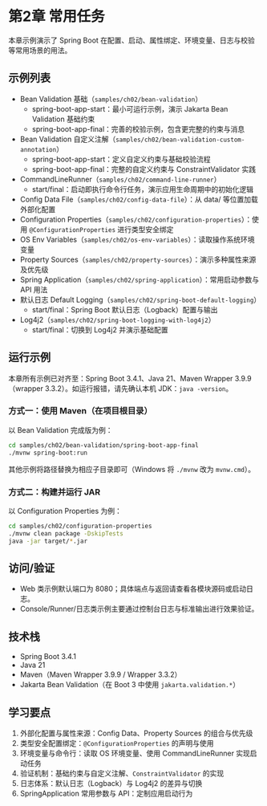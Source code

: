 # 第2章 常用任务

本章示例演示了 Spring Boot 在配置、启动、属性绑定、环境变量、日志与校验等常用场景的用法。

## 示例列表

- Bean Validation 基础（`samples/ch02/bean-validation`）
  - spring-boot-app-start：最小可运行示例，演示 Jakarta Bean Validation 基础约束
  - spring-boot-app-final：完善的校验示例，包含更完整的约束与消息
- Bean Validation 自定义注解（`samples/ch02/bean-validation-custom-annotation`）
  - spring-boot-app-start：定义自定义约束与基础校验流程
  - spring-boot-app-final：完整的自定义约束与 ConstraintValidator 实践
- CommandLineRunner（`samples/ch02/command-line-runner`）
  - start/final：启动即执行命令行任务，演示应用生命周期中的初始化逻辑
- Config Data File（`samples/ch02/config-data-file`）：从 data/ 等位置加载外部化配置
- Configuration Properties（`samples/ch02/configuration-properties`）：使用 `@ConfigurationProperties` 进行类型安全绑定
- OS Env Variables（`samples/ch02/os-env-variables`）：读取操作系统环境变量
- Property Sources（`samples/ch02/property-sources`）：演示多种属性来源及优先级
- Spring Application（`samples/ch02/spring-application`）：常用启动参数与 API 用法
- 默认日志 Default Logging（`samples/ch02/spring-boot-default-logging`）
  - start/final：Spring Boot 默认日志（Logback）配置与输出
- Log4j2（`samples/ch02/spring-boot-logging-with-log4j2`）
  - start/final：切换到 Log4j2 并演示基础配置

## 运行示例

本章所有示例已对齐至：Spring Boot 3.4.1、Java 21、Maven Wrapper 3.9.9（wrapper 3.3.2）。如运行报错，请先确认本机 JDK：`java -version`。

### 方式一：使用 Maven（在项目根目录）

以 Bean Validation 完成版为例：

```bash
cd samples/ch02/bean-validation/spring-boot-app-final
./mvnw spring-boot:run
```

其他示例将路径替换为相应子目录即可（Windows 将 `./mvnw` 改为 `mvnw.cmd`）。

### 方式二：构建并运行 JAR

以 Configuration Properties 为例：

```bash
cd samples/ch02/configuration-properties
./mvnw clean package -DskipTests
java -jar target/*.jar
```

## 访问/验证

- Web 类示例默认端口为 8080；具体端点与返回请查看各模块源码或启动日志。
- Console/Runner/日志类示例主要通过控制台日志与标准输出进行效果验证。

## 技术栈

- Spring Boot 3.4.1
- Java 21
- Maven（Maven Wrapper 3.9.9 / Wrapper 3.3.2）
- Jakarta Bean Validation（在 Boot 3 中使用 `jakarta.validation.*`）

## 学习要点

1. 外部化配置与属性来源：Config Data、Property Sources 的组合与优先级
2. 类型安全配置绑定：`@ConfigurationProperties` 的声明与使用
3. 环境变量与命令行：读取 OS 环境变量、使用 CommandLineRunner 实现启动任务
4. 验证机制：基础约束与自定义注解、`ConstraintValidator` 的实现
5. 日志体系：默认日志（Logback）与 Log4j2 的差异与切换
6. SpringApplication 常用参数与 API：定制应用启动行为
